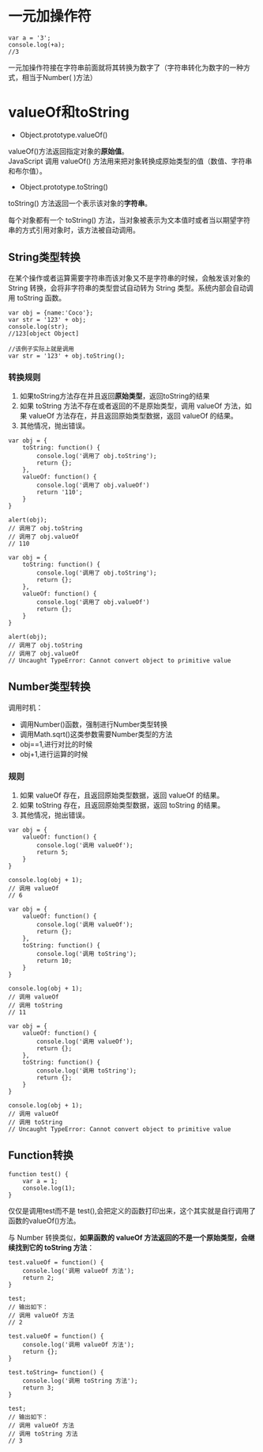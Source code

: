 # 一元加操作符
```
var a = '3';
console.log(+a);
//3
```
一元加操作符接在字符串前面就将其转换为数字了（字符串转化为数字的一种方式，相当于Number( )方法）

# valueOf和toString
- Object.prototype.valueOf()  

valueOf()方法返回指定对象的**原始值**。  
JavaScript 调用 valueOf() 方法用来把对象转换成原始类型的值（数值、字符串和布尔值）。  

- Object.prototype.toString()  

toString() 方法返回一个表示该对象的**字符串**。

每个对象都有一个 toString() 方法，当对象被表示为文本值时或者当以期望字符串的方式引用对象时，该方法被自动调用。

## String类型转换
在某个操作或者运算需要字符串而该对象又不是字符串的时候，会触发该对象的 String 转换，会将非字符串的类型尝试自动转为 String 类型。系统内部会自动调用 toString 函数。  

```
var obj = {name:'Coco'};
var str = '123' + obj;
console.log(str);
//123[object Object]

//该例子实际上就是调用
var str = '123' + obj.toString();
```

### 转换规则
1. 如果toString方法存在并且返回**原始类型**，返回toString的结果
2. 如果 toString 方法不存在或者返回的不是原始类型，调用 valueOf 方法，如果 valueOf 方法存在，并且返回原始类型数据，返回 valueOf 的结果。
3. 其他情况，抛出错误。


```
var obj = {
    toString: function() {
        console.log('调用了 obj.toString');
        return {};
    },
    valueOf: function() {
        console.log('调用了 obj.valueOf')
        return '110';
    }
}

alert(obj);
// 调用了 obj.toString
// 调用了 obj.valueOf
// 110
```

```
var obj = {
    toString: function() {
        console.log('调用了 obj.toString');
        return {};
    },
    valueOf: function() {
        console.log('调用了 obj.valueOf')
        return {};
    }
}

alert(obj);
// 调用了 obj.toString
// 调用了 obj.valueOf
// Uncaught TypeError: Cannot convert object to primitive value
```

## Number类型转换
调用时机：  
- 调用Number()函数，强制进行Number类型转换
- 调用Math.sqrt()这类参数需要Number类型的方法
- obj==1,进行对比的时候
- obj+1,进行运算的时候

### 规则
1. 如果 valueOf 存在，且返回原始类型数据，返回 valueOf 的结果。
2. 如果 toString 存在，且返回原始类型数据，返回 toString 的结果。
3. 其他情况，抛出错误。

```
var obj = {
    valueOf: function() {
        console.log('调用 valueOf');
        return 5;
    }
}

console.log(obj + 1); 
// 调用 valueOf
// 6
```

```
var obj = {
    valueOf: function() {
        console.log('调用 valueOf');
        return {};
    },
    toString: function() {
        console.log('调用 toString');
        return 10;
    }
}

console.log(obj + 1); 
// 调用 valueOf
// 调用 toString
// 11
```

```
var obj = {
    valueOf: function() {
        console.log('调用 valueOf');
        return {};
    },
    toString: function() {
        console.log('调用 toString');
        return {};
    }
}

console.log(obj + 1); 
// 调用 valueOf
// 调用 toString
// Uncaught TypeError: Cannot convert object to primitive value
```

## Function转换
```
function test() {
    var a = 1;
    console.log(1);
}
```
仅仅是调用test而不是 test(),会把定义的函数打印出来，这个其实就是自行调用了函数的valueOf()方法。  

与 Number 转换类似，**如果函数的 valueOf 方法返回的不是一个原始类型，会继续找到它的 toString 方法**：  

```
test.valueOf = function() {
    console.log('调用 valueOf 方法');
    return 2;
}

test;
// 输出如下：
// 调用 valueOf 方法
// 2
```

```
test.valueOf = function() {
    console.log('调用 valueOf 方法');
    return {};
}

test.toString= function() {
    console.log('调用 toString 方法');
    return 3;
}

test;
// 输出如下：
// 调用 valueOf 方法
// 调用 toString 方法
// 3
```